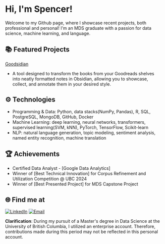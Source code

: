 # Hi, I'm Spencer!

Welcome to my Github page, where I showcase recent projects, both professional and personal!
I'm an MDS graduate with a passion for data science, machine learning, and language.

## 📚 Featured Projects

[Goodsidian]([link-to-repository](https://github.com/spencerfliao/Goodsidian))
* A tool designed to transform the books from your Goodreads shelves into neatly formatted notes in Obsidian, allowing you to showcase, collect, and annotate them in your desired style.

## ⚙️ Technologies
- Programming & Data: Python, data stacks(NumPy, Pandas), R, SQL, PostgreSQL, MongoDB, GitHub, Docker
- Machine Learning: deep learning, neural networks, transformers, supervised learning(SVM, kNN), PyTorch, TensorFlow, Scikit-learn
- NLP: natural language generation, topic modeling, sentiment analysis, named entity recognition, machine translation

## 🏆 Achievements
- Certified Data Analyst - [Google Data Analytics]
- Winner of [Best Technical Innovation] for Corpus Refinement and Utilization Competition @ UBC 2024
- Winner of [Best Presented Project] for MDS Capstone Project

## 🌐 Find me at
[![LinkedIn](https://img.shields.io/badge/LinkedIn-SpencerLiao-blue?style=flat&logo=linkedin)](https://www.linkedin.com/in/sfliao/)
[![Email](https://img.shields.io/badge/Email-f.liao%40aol.com-orange?style=flat&logo=microsoftoutlook)](mailto:f.liao@aol.com)

**Clarification**: During my pursuit of a Master's degree in Data Science at the University of British Columbia, I utilized an enterprise account. Therefore, contributions made during this period may not be reflected in this personal account.
